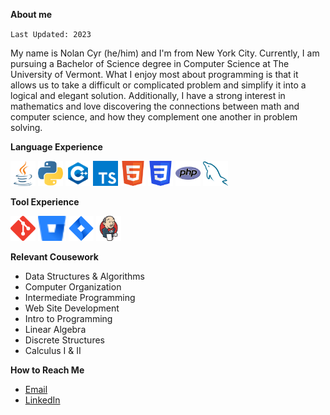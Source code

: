 **About me**

`Last Updated: 2023`

My name is Nolan Cyr (he/him) and I'm from New York City. Currently, I am pursuing a Bachelor of Science degree in Computer Science at The University of Vermont. What I enjoy most about programming is that it allows us to take a difficult or complicated problem and simplify it into a logical and elegant solution. Additionally, I have a strong interest in mathematics and love discovering the connections between math and computer science, and how they complement one another in problem solving.

**Language Experience**
<div style="display: inline-block;">
  <img alt="Java" height=40 src="svgs/java.svg"/>
  <img alt="Python" height=40 src="svgs/python.svg"/>
  <img alt="C++" height=40 src="svgs/c++.svg"/>
  <img alt="TypeScript" height=40 src="svgs/typescript.svg"/>
  <img alt="HTML5" height=40 src="svgs/html5.svg"/>
  <img alt="CSS" height=40 src="svgs/css.svg"/>
  <img alt="php" height=40 src="svgs/php.svg"/>
  <img alt="mySQL" height=40 src="svgs/mysql.svg"/>
</div>
<br>

**Tool Experience**
<div style="display: inline-block;">
  <img alt="Git" height=40 src="svgs/git.svg"/>
  <img alt="Bitbucket" height=40 src="svgs/bitbucket2.svg"/>
  <img alt="Jira" height=40 src="svgs/jira.svg"/>
  <img alt="Jenkins" height=40 src="svgs/jenkins.svg"/>
</div>
<br>

**Relevant Cousework**  
- Data Structures & Algorithms
- Computer Organization
- Intermediate Programming
- Web Site Development
- Intro to Programming
- Linear Algebra
- Discrete Structures
- Calculus I & II

**How to Reach Me**
- [Email](mailto:nolangcyr@gmail.com)
- [LinkedIn](https://www.linkedin.com/in/nolancyr/)

<!--
**NolanSmug/NolanSmug** is a ✨ _special_ ✨ repository because its `README.md` (this file) appears on your GitHub profile.

Here are some ideas to get you started:

- 🔭 I’m currently working on ...
- 🌱 I’m currently learning ...
- 👯 I’m looking to collaborate on ...
- 🤔 I’m looking for help with ...
- 💬 Ask me about ...
- 📫 How to reach me: ...
- 😄 Pronouns: ...
- ⚡ Fun fact: ...
-->

